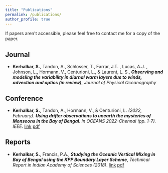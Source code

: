 ```yaml
---
title: "Publications"
permalink: /publications/
author_profile: true
---
```


If papers aren't accessible, please feel free to contact me for a copy of the paper.

## Journal 
- **Kerhalkar, S.**, Tandon, A., Schlosser, T., Farrar, J.T. , Lucas, A.J. , Johnson, L., Hormann, V., Centurioni, L., & Laurent, L. S., ***Observing and modeling the variability in diurnal warm layers due to winds, advection and optics (in review)***, *Journal of Physical Oceanography*

## Conference 
- **Kerhalkar, S.**, Tandon, A., Hormann, V., & Centurioni, L. *(2022, February)*. ***Using drifter observations to unearth the mysteries of Monsoons in the Bay of Bengal***. *In OCEANS 2022-Chennai (pp. 1-7). IEEE*. [link](https://ieeexplore.ieee.org/abstract/document/9775481) [pdf](https://kerhalkarsid.github.io/files/Oceans_2022_SK_v2.pdf)

## Reports
- **Kerhalkar, S.**, Francis, P.A., ***Studying the Oceanic Vertical Mixing in Bay of Bengal using the KPP Boundary Layer Scheme***, *Technical Report in Indian Academy of Sciences (2018)*. [link](http://reports.ias.ac.in/report/12000/studying-the-oceanic-vertical-mixing-using-the-kpp-boundary-layer-scheme) [pdf](https://kerhalkarsid.github.io/publications)
